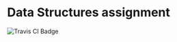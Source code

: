 # Data Structures assignment
<img src="https://travis-ci.org/HIROSN/data-structures-and-algorithms.svg" alt="Travis CI Badge"></img>

